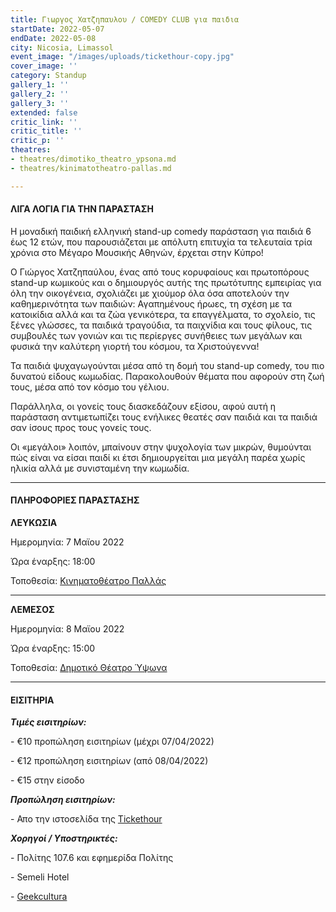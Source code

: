 ```yaml
---
title: Γιωργος Χατζηπαυλου / COMEDY CLUB για παιδια
startDate: 2022-05-07
endDate: 2022-05-08
city: Nicosia, Limassol
event_image: "/images/uploads/tickethour-copy.jpg"
cover_image: ''
category: Standup
gallery_1: ''
gallery_2: ''
gallery_3: ''
extended: false
critic_link: ''
critic_title: ''
critic_p: ''
theatres:
- theatres/dimotiko_theatro_ypsona.md
- theatres/kinimatotheatro-pallas.md

---
```

#### ΛΙΓΑ ΛΟΓΙΑ ΓΙΑ ΤΗΝ ΠΑΡΑΣΤΑΣΗ

Η μοναδική παιδική ελληνική stand-up comedy παράσταση για παιδιά 6 έως 12 ετών, που παρουσιάζεται με απόλυτη επιτυχία τα τελευταία τρία χρόνια στο Μέγαρο Μουσικής Αθηνών, έρχεται στην Κύπρο!

O Γιώργος Χατζηπαύλου, ένας από τους κορυφαίους και πρωτοπόρους stand-up κωμικούς και ο δημιουργός αυτής της πρωτότυπης εμπειρίας για όλη την οικογένεια, σχολιάζει με χιούμορ όλα όσα αποτελούν την καθημερινότητα των παιδιών: Αγαπημένους ήρωες, τη σχέση με τα κατοικίδια αλλά και τα ζώα γενικότερα, τα επαγγέλματα, το σχολείο, τις ξένες γλώσσες, τα παιδικά τραγούδια, τα παιχνίδια και τους φίλους, τις συμβουλές των γονιών και τις περίεργες συνήθειες των μεγάλων και φυσικά την καλύτερη γιορτή του κόσμου, τα Χριστούγεννα!

Τα παιδιά ψυχαγωγούνται μέσα από τη δομή του stand-up comedy, του πιο δυνατού είδους κωμωδίας. Παρακολουθούν θέματα που αφορούν στη ζωή τους, μέσα από τον κόσμο του γέλιου.

Παράλληλα, οι γονείς τους διασκεδάζουν εξίσου, αφού αυτή η παράσταση αντιμετωπίζει τους ενήλικες θεατές σαν παιδιά και τα παιδιά σαν ίσους προς τους γονείς τους.

Οι «μεγάλοι» λοιπόν, μπαίνουν στην ψυχολογία των μικρών, θυμούνται πώς είναι να είσαι παιδί κι έτσι δημιουργείται μια μεγάλη παρέα χωρίς ηλικία αλλά με συνισταμένη την κωμωδία.

***

#### ΠΛΗΡΟΦΟΡΙΕΣ ΠΑΡΑΣΤΑΣΗΣ

**ΛΕΥΚΩΣΙΑ**

Ημερομηνία: 7 Μαϊου 2022

Ώρα έναρξης: 18:00

Τοποθεσία: [Κινηματοθέατρο Παλλάς](https://www.google.com/maps/place/Pallas+Theater/@35.1732295,33.3551574,17z/data=!3m1!4b1!4m5!3m4!1s0x14de17502ddb6def:0xf9034fe4278c3e69!8m2!3d35.1732295!4d33.3573461 "Πάλλας")

***

**ΛΕΜΕΣΟΣ**

Ημερομηνία: 8 Μαϊου 2022

Ώρα έναρξης: 15:00

Τοποθεσία: [Δημοτικό Θέατρο Ύψωνα](https://www.google.com/maps/place/%CE%94%CE%B7%CE%BC%CE%BF%CF%84%CE%B9%CE%BA%CF%8C+%CE%98%CE%AD%CE%B1%CF%84%CF%81%CE%BF+%CE%8E%CF%88%CF%89%CE%BD%CE%B1/@34.6912512,32.952975,17z/data=!3m1!4b1!4m5!3m4!1s0x14e731ccd67fcb41:0x56c15c90cd4662c2!8m2!3d34.6912517!4d32.9551659 "Δημοτικό Θέατρο Ύψωνα")

***

#### ΕΙΣΙΤΗΡΙΑ

**_Τιμές εισιτηρίων:_**

\- €10 προπώληση εισιτηρίων (μέχρι 07/04/2022)

\- €12 προπώληση εισιτηρίων (από 08/04/2022)

\- €15 στην είσοδο

**_Προπώληση εισιτηρίων:_**

\- Απο την ιστοσελίδα της [Tickethour](https://shop.tickethour.com/ticketmaster_se_3705.html?tkhrq=39c0393a-8394-41d5-9491-80829095f344&tkhrp=099917f9-9696-4f19-8948-5d94d490bdac&tkhrts=1647179426&tkhrc=tickethour&tkhre=shopcy&tkhrrt=Safetynet&tkhrh=8f17c219c51a2992bbfdb89dbcc5fe95 "Tickethour")

**_Χορηγοί / Υποστηρικτές:_**

\- Πολίτης 107.6 και εφημερίδα Πολίτης

\- Semeli Hotel

\- [Geekcultura](https://geekcultura.com/ "Geek cultura")